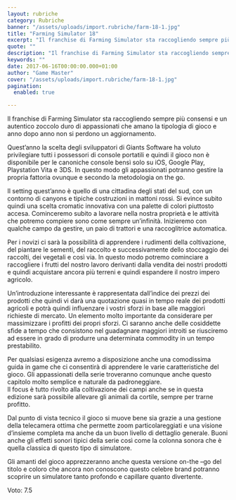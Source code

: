 ```yaml
---
layout: rubriche
category: Rubriche
banner: "/assets/uploads/import.rubriche/farm-18-1.jpg"
title: "Farming Simulator 18"
excerpt: "Il franchise di Farming Simulator sta raccogliendo sempre più consensi e un autentico zoccolo duro di appassionati che amano la tipologia di gioco e anno dopo anno non si perdono un aggiornamento. Quest’anno la scelta degli sviluppatori di Giants Software ha voluto privilegiare tutti i possessori di console portatili e quindi il gioco non è [&hellip"
quote: ""
description: "Il franchise di Farming Simulator sta raccogliendo sempre più consensi e un autentico zoccolo duro di appassionati che amano la tipologia di gioco e anno dopo anno non si perdono un aggiornamento. Quest’anno la scelta degli sviluppatori di Giants Software ha voluto privilegiare tutti i possessori di console portatili e quindi il gioco non è [&hellip"
keywords: ""
date: 2017-06-16T00:00:00.000+01:00
author: "Game Master"
cover: "/assets/uploads/import.rubriche/farm-18-1.jpg"
pagination:
  enabled: true

---
```


  
Il franchise di Farming Simulator sta raccogliendo sempre più consensi e un autentico zoccolo duro di appassionati che amano la tipologia di gioco e anno dopo anno non si perdono un aggiornamento.

Quest’anno la scelta degli sviluppatori di Giants Software ha voluto privilegiare tutti i possessori di console portatili e quindi il gioco non è disponibile per le canoniche console bensì solo su iOS, Google Play, Playstation Vita e 3DS. In questo modo gli appassionati potranno gestire la propria fattoria ovunque e secondo la metodologia on the go.

Il setting quest’anno è quello di una cittadina degli stati del sud, con un contorno di canyons e tipiche costruzioni in mattoni rossi. Si evince subito quindi una scelta cromatic innovativa con una palette di colori piuttosto accesa. Cominceremo subito a lavorare nella nostra proprietà e le attività che potremo compiere sono come sempre un’infinità. Inizieremo con qualche campo da gestire, un paio di trattori e una raccoglitrice automatica.

Per i novizi ci sarà la possibilità di apprendere i rudimenti della coltivazione, del piantare le sementi, del raccolto e successivamente dello stoccaggio dei raccolti, dei vegetali e così via. In questo modo potremo cominciare a raccogliere i frutti del nostro lavoro derivanti dalla vendita dei nostri prodotti e quindi acquistare ancora più terreni e quindi espandere il nostro impero agricolo.

Un’introduzione interessante è rappresentata dall’indice dei prezzi dei prodotti che quindi vi darà una quotazione quasi in tempo reale dei prodotti agricoli e potrà quindi influenzare i vostri sforzi in base alle maggiori richieste di mercato. Un elemento molto importante da considerare per massimizzare i profitti dei propri sforzi. Ci saranno anche delle cosiddette sfide a tempo che consistono nel guadagnare maggiori introiti se riusciremo ad essere in grado di produrre una determinata commodity in un tempo prestabilito.

Per qualsiasi esigenza avremo a disposizione anche una comodissima guida in game che ci consentirà di apprendere le varie caratteristiche del gioco. Gli appassionati della serie troveranno comunque anche questo capitolo molto semplice e naturale da padroneggiare.  
Il focus è tutto rivolto alla coltivazione dei campi anche se in questa edizione sarà possibile allevare gli animali da cortile, sempre per trarne profitto.

Dal punto di vista tecnico il gioco si muove bene sia grazie a una gestione della telecamera ottima che permette zoom particolareggiati e una visione d’insieme completa ma anche da un buon livello di dettaglio generale. Buoni anche gli effetti sonori tipici della serie così come la colonna sonora che è quella classica di questo tipo di simulatore.

Gli amanti del gioco apprezzeranno anche questa versione on-the –go del titolo e coloro che ancora non conoscono questo celebre brand potranno scoprire un simulatore tanto profondo e capillare quanto divertente.

Voto: 7.5